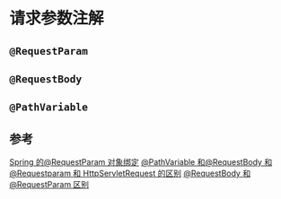 # 请求参数注解

## `@RequestParam`

## `@RequestBody`

## `@PathVariable`

## 参考

[Spring 的@RequestParam 对象绑定](https://www.jianshu.com/p/b4c8d8de4dad)
[@PathVariable 和@RequestBody 和 @Requestparam 和 HttpServletRequest 的区别](https://cloud.tencent.com/developer/article/1755096)
[@RequestBody 和@RequestParam 区别](https://cloud.tencent.com/developer/article/1332866)

